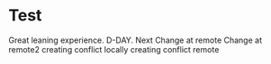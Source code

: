 # Test

Great leaning experience.
D-DAY.
Next
Change at remote
Change at remote2
creating conflict locally
creating conflict remote

